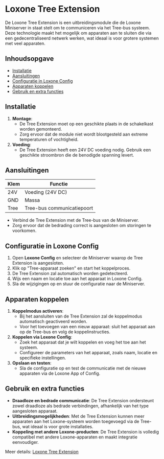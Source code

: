 # Loxone Tree Extension

De Loxone Tree Extension is een uitbreidingsmodule die de Loxone Miniserver in staat stelt om te communiceren via het Tree-bus systeem. Deze technologie maakt het mogelijk om apparaten aan te sluiten die via een gedecentraliseerd netwerk werken, wat ideaal is voor grotere systemen met veel apparaten.

## Inhoudsopgave

- [Installatie](#installatie)
- [Aansluitingen](#aansluitingen)
- [Configuratie in Loxone Config](#configuratie-in-loxone-config)
- [Apparaten koppelen](#apparaten-koppelen)
- [Gebruik en extra functies](#gebruik-en-extra-functies)

## Installatie

1. **Montage**:
   - De Tree Extension moet op een geschikte plaats in de schakelkast worden gemonteerd.
   - Zorg ervoor dat de module niet wordt blootgesteld aan extreme temperaturen of vochtigheid.
2. **Voeding**:
   - De Tree Extension heeft een 24V DC voeding nodig. Gebruik een geschikte stroombron die de benodigde spanning levert.

## Aansluitingen

| Klem | Functie |
|------|---------|
| 24V  | Voeding (24V DC) |
| GND  | Massa |
| Tree | Tree-bus communicatiepoort |

- Verbind de Tree Extension met de Tree-bus van de Miniserver.
- Zorg ervoor dat de bedrading correct is aangesloten om storingen te voorkomen.

## Configuratie in Loxone Config

1. Open **Loxone Config** en selecteer de Miniserver waarop de Tree Extension is aangesloten.
2. Klik op "Tree-apparaat zoeken" en start het koppelproces.
3. De Tree Extension zal automatisch worden gedetecteerd.
4. Wijs een naam en locatie toe aan het apparaat in Loxone Config.
5. Sla de wijzigingen op en stuur de configuratie naar de Miniserver.

## Apparaten koppelen

1. **Koppelmodus activeren**:
   - Bij het aansluiten van de Tree Extension zal de koppelmodus automatisch geactiveerd worden.
   - Voor het toevoegen van een nieuw apparaat: sluit het apparaat aan op de Tree-bus en volg de koppelinstructies.
2. **Koppelen via Loxone Config**:
   - Zoek het apparaat dat je wilt koppelen en voeg het toe aan het systeem.
   - Configureer de parameters van het apparaat, zoals naam, locatie en specifieke instellingen.
3. **Opslaan en testen**:
   - Sla de configuratie op en test de communicatie met de nieuwe apparaten via de Loxone App of Config.

## Gebruik en extra functies

- **Draadloze en bedrade communicatie**: De Tree Extension ondersteunt zowel draadloze als bedrade verbindingen, afhankelijk van het type aangesloten apparaat.
- **Uitbreidingsmogelijkheden**: Met de Tree Extension kunnen meer apparaten aan het Loxone-systeem worden toegevoegd via de Tree-bus, wat ideaal is voor grote installaties.
- **Koppeling met andere Loxone-producten**: De Tree Extension is volledig compatibel met andere Loxone-apparaten en maakt integratie eenvoudiger.

Meer details: [Loxone Tree Extension](https://www.loxone.com/enen/kb/tree-extension/)
